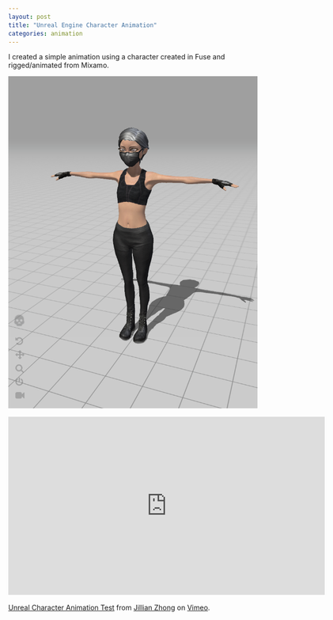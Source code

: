 ```yaml
---
layout: post
title: "Unreal Engine Character Animation"
categories: animation
---
```


I created a simple animation using a character created in Fuse and rigged/animated from Mixamo.

![alt text](/images/animation/mixamo_thief.png)

<iframe src="https://player.vimeo.com/video/247917484" width="640" height="360" frameborder="0" webkitallowfullscreen mozallowfullscreen allowfullscreen></iframe>
<p><a href="https://vimeo.com/247917484">Unreal Character Animation Test</a> from <a href="https://vimeo.com/user75435692">Jillian Zhong</a> on <a href="https://vimeo.com">Vimeo</a>.</p>
